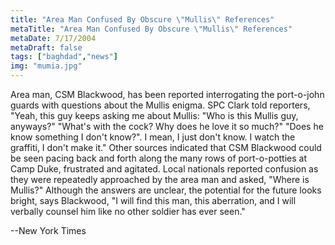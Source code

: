 ```yaml
---
title: "Area Man Confused By Obscure \"Mullis\" References"
metaTitle: "Area Man Confused By Obscure \"Mullis\" References"
metaDate: 7/17/2004
metaDraft: false
tags: ["baghdad","news"]
img: "mumia.jpg"
---
```


Area man, CSM Blackwood, has been reported interrogating the port-o-john guards with questions about the Mullis enigma.  SPC Clark told reporters, "Yeah, this guy keeps asking me about Mullis: "Who is this Mullis guy, anyways?"  "What's with the cock?  Why does he love it so much?"  "Does he know something I don't know?".  I mean, I just don't know.  I watch the graffiti, I don't make it."  Other sources indicated that CSM Blackwood could be seen pacing back and forth along the many rows of port-o-potties at Camp Duke, frustrated and agitated.  Local nationals reported confusion as they were repeatedly approached by the area man and asked, "Where is Mullis?"  Although the answers are unclear, the potential for the future looks bright, says Blackwood, "I will find this man, this aberration, and I will verbally counsel him like no other soldier has ever seen."

\--New York Times
